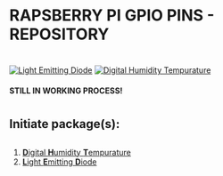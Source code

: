 # RAPSBERRY PI GPIO PINS - REPOSITORY <h1> 

[![Light Emitting Diode](https://github.com/lyscm/lyscm.rpi.gpio-pins/actions/workflows/light-emitting-diode-CI.yml/badge.svg?branch=master)](https://github.com/lyscm/lyscm.rpi.gpio-pins/actions/workflows/light-emitting-diode-CI.yml) 
[![Digital Humidity Tempurature](https://github.com/lyscm/lyscm.rpi.gpio-pins/actions/workflows/digital-humidity-tempurature-CI.yml/badge.svg?branch=master)](https://github.com/lyscm/lyscm.rpi.gpio-pins/actions/workflows/digital-humidity-tempurature-CI.yml)

#### STILL IN WORKING PROCESS!

#  <h1> 
## Initiate package(s): <h2> 

1. [**D**igital **H**umidity **T**empurature]([https://link](https://github.com/lyscm/lyscm.rpi.gpio-pins/blob/master/digital-humidity-tempurature/README.md))
2. [**L**ight **E**mitting **D**iode]([https://link](https://github.com/lyscm/lyscm.rpi.gpio-pins/blob/master/light-emitting-diode/README.md))

    

